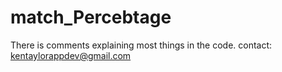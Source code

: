 # match_Percebtage
There is comments explaining most things in the code.
contact: kentaylorappdev@gmail.com
